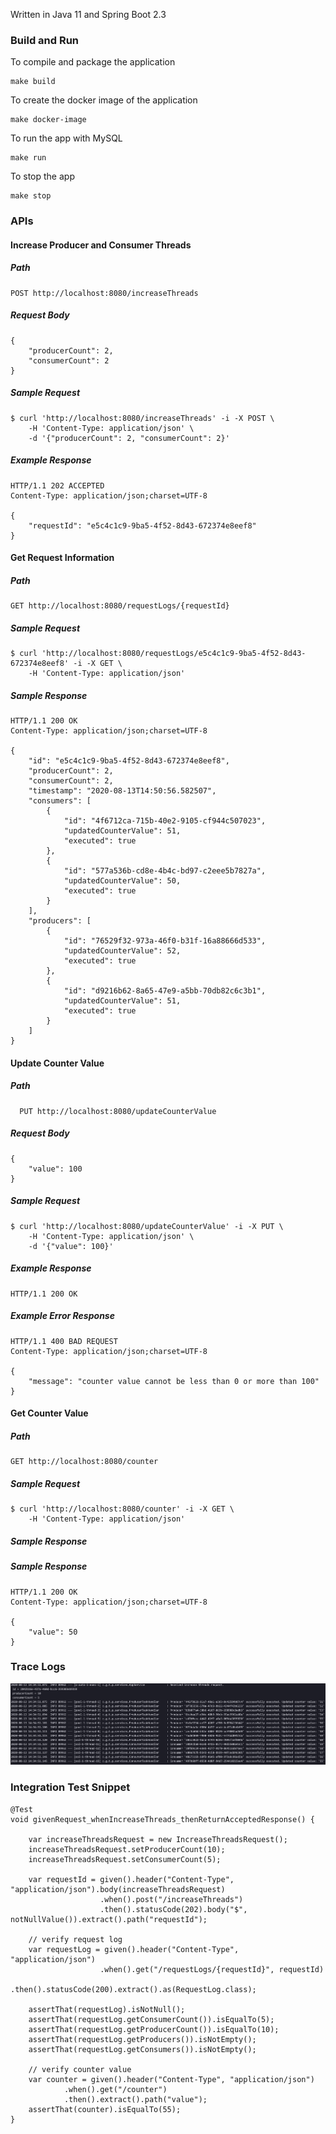 Written in Java 11 and Spring Boot 2.3

### Build and Run

To compile and package the application
```
make build
```

To create the docker image of the application
```
make docker-image
```

To run the app with MySQL
```
make run
```

To stop the app
```
make stop
```

### APIs

#### Increase Producer and Consumer Threads
##### Path
    POST http://localhost:8080/increaseThreads
##### Request Body
    {
        "producerCount": 2,
        "consumerCount": 2
    }
##### Sample Request
    $ curl 'http://localhost:8080/increaseThreads' -i -X POST \
        -H 'Content-Type: application/json' \
        -d '{"producerCount": 2, "consumerCount": 2}' 
##### Example Response
    HTTP/1.1 202 ACCEPTED
    Content-Type: application/json;charset=UTF-8
    
    {
        "requestId": "e5c4c1c9-9ba5-4f52-8d43-672374e8eef8"
    }

#### Get Request Information
##### Path
    GET http://localhost:8080/requestLogs/{requestId}
##### Sample Request
    $ curl 'http://localhost:8080/requestLogs/e5c4c1c9-9ba5-4f52-8d43-672374e8eef8' -i -X GET \
        -H 'Content-Type: application/json'
        
##### Sample Response
    HTTP/1.1 200 OK
    Content-Type: application/json;charset=UTF-8
    
    {
        "id": "e5c4c1c9-9ba5-4f52-8d43-672374e8eef8",
        "producerCount": 2,
        "consumerCount": 2,
        "timestamp": "2020-08-13T14:50:56.582507",
        "consumers": [
            {
                "id": "4f6712ca-715b-40e2-9105-cf944c507023",
                "updatedCounterValue": 51,
                "executed": true
            },
            {
                "id": "577a536b-cd8e-4b4c-bd97-c2eee5b7827a",
                "updatedCounterValue": 50,
                "executed": true
            }
        ],
        "producers": [
            {
                "id": "76529f32-973a-46f0-b31f-16a88666d533",
                "updatedCounterValue": 52,
                "executed": true
            },
            {
                "id": "d9216b62-8a65-47e9-a5bb-70db82c6c3b1",
                "updatedCounterValue": 51,
                "executed": true
            }
        ]
    }
    
#### Update Counter Value
##### Path
      PUT http://localhost:8080/updateCounterValue
##### Request Body
    {
        "value": 100
    }
##### Sample Request
    $ curl 'http://localhost:8080/updateCounterValue' -i -X PUT \
        -H 'Content-Type: application/json' \
        -d '{"value": 100}' 
##### Example Response
    HTTP/1.1 200 OK
##### Example Error Response
    HTTP/1.1 400 BAD REQUEST
    Content-Type: application/json;charset=UTF-8
    
    {
        "message": "counter value cannot be less than 0 or more than 100"
    }
    
    
#### Get Counter Value
##### Path
    GET http://localhost:8080/counter
##### Sample Request
    $ curl 'http://localhost:8080/counter' -i -X GET \
        -H 'Content-Type: application/json'
##### Sample Response
##### Sample Response
    HTTP/1.1 200 OK
    Content-Type: application/json;charset=UTF-8
    
    {
        "value": 50
    }

### Trace Logs
![Sample Trace Logs](logs.png)

### Integration Test Snippet

    @Test
    void givenRequest_whenIncreaseThreads_thenReturnAcceptedResponse() {

        var increaseThreadsRequest = new IncreaseThreadsRequest();
        increaseThreadsRequest.setProducerCount(10);
        increaseThreadsRequest.setConsumerCount(5);

        var requestId = given().header("Content-Type", "application/json").body(increaseThreadsRequest)
                        .when().post("/increaseThreads")
                        .then().statusCode(202).body("$", notNullValue()).extract().path("requestId");

        // verify request log
        var requestLog = given().header("Content-Type", "application/json")
                        .when().get("/requestLogs/{requestId}", requestId)
                        .then().statusCode(200).extract().as(RequestLog.class);

        assertThat(requestLog).isNotNull();
        assertThat(requestLog.getConsumerCount()).isEqualTo(5);
        assertThat(requestLog.getProducerCount()).isEqualTo(10);
        assertThat(requestLog.getProducers()).isNotEmpty();
        assertThat(requestLog.getConsumers()).isNotEmpty();

        // verify counter value
        var counter = given().header("Content-Type", "application/json")
                .when().get("/counter")
                .then().extract().path("value");
        assertThat(counter).isEqualTo(55);
    }
